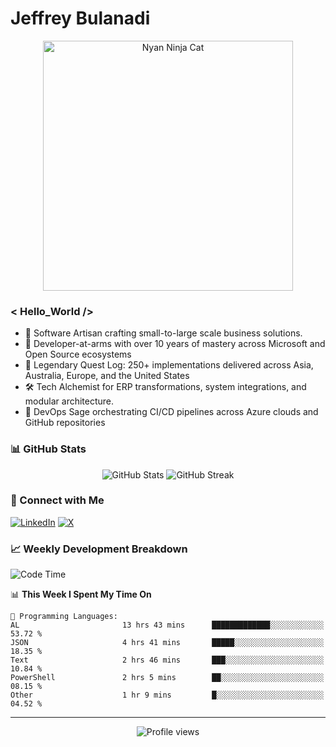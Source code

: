 # Jeffrey Bulanadi

<div align="center">
  <img src="https://www.nyan.cat/cats/nyaninja.gif" alt="Nyan Ninja Cat" width="400"/>
</div>

### < Hello_World />

- 🎨 Software Artisan crafting small-to-large scale business solutions.
- 💼 Developer-at-arms with over 10 years of mastery across Microsoft and Open Source ecosystems
- 🏢 Legendary Quest Log: 250+ implementations delivered across Asia, Australia, Europe, and the United States
- 🛠️ Tech Alchemist for ERP transformations, system integrations, and modular architecture.
- 🔄 DevOps Sage orchestrating CI/CD pipelines across Azure clouds and GitHub repositories

### 📊 GitHub Stats

<div align="center">
  <img src="https://github-readme-stats.vercel.app/api?username=jeffreybulanadi&show_icons=true&theme=tokyonight" alt="GitHub Stats" />
  <img src="https://github-readme-streak-stats.herokuapp.com/?user=jeffreybulanadi&theme=tokyonight" alt="GitHub Streak" />
</div>

### 🤝 Connect with Me

[![LinkedIn](https://img.shields.io/badge/LinkedIn-Connect-blue?style=for-the-badge&logo=linkedin)](https://linkedin.com/in/jeffreybulanadi)
[![X](https://img.shields.io/badge/Twitter-Follow-blue?style=for-the-badge&logo=twitter)](https://x.com/JeffreyBulanadi)

### 📈 Weekly Development Breakdown

<!--START_SECTION:waka-->
![Code Time](http://img.shields.io/badge/Code%20Time-251%20hrs%2041%20mins-blue)

📊 **This Week I Spent My Time On** 

```text
💬 Programming Languages: 
AL                       13 hrs 43 mins      █████████████░░░░░░░░░░░░   53.72 % 
JSON                     4 hrs 41 mins       █████░░░░░░░░░░░░░░░░░░░░   18.35 % 
Text                     2 hrs 46 mins       ███░░░░░░░░░░░░░░░░░░░░░░   10.84 % 
PowerShell               2 hrs 5 mins        ██░░░░░░░░░░░░░░░░░░░░░░░   08.15 % 
Other                    1 hr 9 mins         █░░░░░░░░░░░░░░░░░░░░░░░░   04.52 % 
```


<!--END_SECTION:waka-->

---

<div align="center">
  <img src="https://komarev.com/ghpvc/?username=jeffreybulanadi&color=blue&style=flat-square" alt="Profile views" />
</div>
